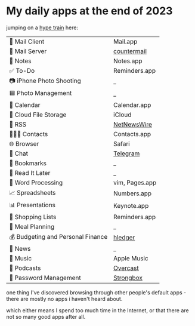 # My daily apps at the end of 2023

jumping on a [hype train](https://defaults.rknight.me) here:

|                                   |                                        |
| --------------------------------- | -------------------------------------- |
| 📨 Mail Client                    | Mail.app                               |
| 📮 Mail Server                    | [countermail](https://countermail.com) |
| 📝 Notes                          | Notes.app                              |
| ✅ To-Do                          | Reminders.app                          |
| 📷 iPhone Photo Shooting          | \_                                     |
| 🟦 Photo Management               | \_                                     |
| 📆 Calendar                       | Calendar.app                           |
| 📁 Cloud File Storage             | iCloud                                 |
| 📖 RSS                            | [NetNewsWire](https://netnewswire.com) |
| 🙍🏻‍♂️ Contacts                       | Contacts.app                           |
| 🌐 Browser                        | Safari                                 |
| 💬 Chat                           | [Telegram](https://telegram.org)       |
| 🔖 Bookmarks                      | \_                                     |
| 📑 Read It Later                  | \_                                     |
| 📜 Word Processing                | vim, Pages.app                         |
| 📈 Spreadsheets                   | Numbers.app                            |
| 📊 Presentations                  | Keynote.app                            |
| 🛒 Shopping Lists                 | Reminders.app                          |
| 🍴 Meal Planning                  | \_                                     |
| 💰 Budgeting and Personal Finance | [hledger](https://hledger.org)         |
| 📰 News                           | \_                                     |
| 🎵 Music                          | Apple Music                            |
| 🎤 Podcasts                       | [Overcast](https://overcast.fm)        |
| 🔐 Password Management            | [Strongbox](https://strongboxsafe.com) |

one thing I've discovered browsing through other people's default apps - there are mostly no apps i haven't heard about.

which either means I spend too much time in the Internet, or that there are not so many good apps after all.
